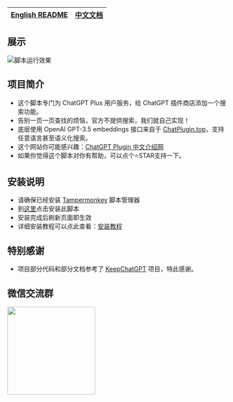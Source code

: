 | [English README](https://github.com/banbri/ChatGPT-Plugins-Searchable/blob/main/readme.md) | [中文文档](https://github.com/banbri/ChatGPT-Plugins-Searchable/blob/main/README_ZH-CN.md) |
| --- | --- |

## 展示

![脚本运行效果](https://github.com/banbri/ChatGPT-Plugins-Searchable/assets/44187480/2d2a9bd1-c0a8-4182-b0f8-0ae53693dfaf)

## 项目简介

- 这个脚本专门为 ChatGPT Plus 用户服务，给 ChatGPT 插件商店添加一个搜索功能。
- 告别一页一页查找的烦恼，官方不提供搜索，我们就自己实现！
- 底层使用 OpenAI GPT-3.5 embeddings 接口来自于 [ChatPlugin.top](https://ChatPlugin.top/?plugin)，支持任意语言甚至语义化搜索。
- 这个网站你可能感兴趣：[ChatGPT Plugin 中文介绍网](https://chatgpt-plugins.banbri.cn/)
- 如果你觉得这个脚本对你有帮助，可以点个⭐️STAR支持一下。

## 安装说明

- 请确保已经安装 [Tampermonkey](https://chrome.google.com/webstore/detail/tampermonkey/dhdgffkkebhmkfjojejmpbldmpobfkfo) 脚本管理器
- 到[这里](https://greasyfork.org/zh-CN/scripts/466901)点击安装此脚本
- 安装完成后刷新页面即生效
- 详细安装教程可以点此查看：[安装教程](https://github.com/banbri/ChatGPT-Plugins-Searchable/blob/main/%E4%B8%AD%E6%96%87%E5%AE%89%E8%A3%85%E5%90%91%E5%AF%BC.md)

## 特别感谢

- 项目部分代码和部分文档参考了 [KeepChatGPT](https://github.com/xcanwin/KeepChatGPT/) 项目，特此感谢。

## 微信交流群

<img src="https://wxapi.qabot.cn/plugin/img/wegroup.jpeg" width="200">
